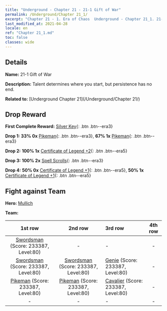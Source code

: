 ```yaml
---
title: "Underground - Chapter 21 - 21-1 Gift of War"
permalink: /Underground/Chapter 21_1/
excerpt: "Chapter 21 - 1. Era of Chaos  Underground - Chapter 21_1. 21-1 Gift of War"
last_modified_at: 2021-04-28
locale: en
ref: "Chapter 21_1.md"
toc: false
classes: wide
---
```


## Details

 **Name:** 21-1 Gift of War

 **Description:** Talent determines where you start, but persistence has no end. 

 **Related to:** [Underground Chapter 21](/Underground/Chapter 21/)

## Drop Reward

 **First Complete Reward:** [Silver Key](/Items/con_693/){: .btn .btn--era3}

 **Drop 1:** **33% 0x** [Pikeman](/Items/unt_190/){: .btn .btn--era3}, **67% 1x** [Pikeman](/Items/unt_190/){: .btn .btn--era3}

 **Drop 2:** **100% 1x** [Certificate of Legend +2](/Items/mat_81/){: .btn .btn--era5}

 **Drop 3:** **100% 2x** [Spell Scrolls](/Items/con_694/){: .btn .btn--era3}

 **Drop 4:** **50% 0x** [Certificate of Legend +1](/Items/mat_74/){: .btn .btn--era5}, **50% 1x** [Certificate of Legend +1](/Items/mat_74/){: .btn .btn--era5}


## Fight against Team
 **Hero:** [Mullich](/heroes/Mullich/)

 **Team:**


  | 1st row | 2nd row | 3rd row | 4th row |
  |:----:|:----:|:----|:----:|
  | [Swordsman](/units/Swordsman/) (Score: 233387, Level:80)  | - | - | - |
  | [Swordsman](/units/Swordsman/) (Score: 233387, Level:80)  | [Swordsman](/units/Swordsman/) (Score: 233387, Level:80)  | [Genie](/units/Genie/) (Score: 233387, Level:80)  | - |
  | [Pikeman](/units/Pikeman/) (Score: 233387, Level:80)  | [Pikeman](/units/Pikeman/) (Score: 233387, Level:80)  | [Cavalier](/units/Cavalier/) (Score: 233387, Level:80)  | - |
  | - | - | - | - |


